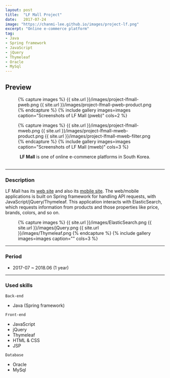 ```yaml
---
layout: post
title:  "LF Mall Project"
date:   2017-07-24
image: "https://chanmi-lee.github.io/images/project-lf.png"
excerpt: "Online e-commerce platform"
tag:
- Java
- Spring framework
- JavaScript
- jQuery
- Thymeleaf
- Oracle
- MySql
---
```


## Preview
<figure class="half">
{% capture images %}
	{{ site.url }}/images/project-lfmall-pweb.png
	{{ site.url }}/images/project-lfmall-pweb-product.png
{% endcapture %}
{% include gallery images=images caption="Screenshots of LF Mall (pweb)" cols=2 %}
</figure>
<figure class="third">
{% capture images %}
	{{ site.url }}/images/project-lfmall-mweb.png
	{{ site.url }}/images/project-lfmall-mweb-product.png
	{{ site.url }}/images/project-lfmall-mweb-filter.png
{% endcapture %}
{% include gallery images=images caption="Screenshots of LF Mall (mweb)" cols=3 %}
</figure>
<center><b>LF Mall</b> is one of online e-commerce platforms in South Korea.</center><br>

---

### Description
LF Mall has its [web site](https://www.lfmall.com/) and also its [mobile site](https://m.lfmall.com/).
The web/mobile applications is built on Spring framework for handling API requests, with JavaScript/jQuery/Thymeleaf.
This application interacts with ElasticSearch, which requests information from products and those properties like price, brands, colors, and so on. 

<figure class="third">
{% capture images %}
	{{ site.url }}/images/ElasticSearch.png
	{{ site.url }}/images/jQuery.png
	{{ site.url }}/images/Thymeleaf.png
{% endcapture %}
{% include gallery images=images caption="" cols=3 %}
</figure>

---

### Period
* 2017-07 ~ 2018.06 (1 year)

---

### Used skills
`Back-end`
* Java (Spring framework)

`Front-end`
* JavaScript
* jQuery
* Thymeleaf
* HTML & CSS
* JSP

`Database`
* Oracle
* MySql
